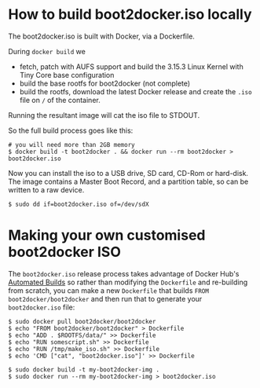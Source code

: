 How to build boot2docker.iso locally
================================

The boot2docker.iso is built with Docker, via a Dockerfile.

During `docker build` we
* fetch, patch with AUFS support and build the 3.15.3 Linux Kernel with Tiny Core base configuration
* build the base rootfs for boot2docker (not complete)
* build the rootfs, download the latest Docker release and create the `.iso` file on `/` of the container.

Running the resultant image will cat the iso file to STDOUT.

So the full build process goes like this:

```console
# you will need more than 2GB memory
$ docker build -t boot2docker . && docker run --rm boot2docker > boot2docker.iso
```

Now you can install the iso to a USB drive, SD card, CD-Rom or hard-disk. The image contains
a Master Boot Record, and a partition table, so can be written to a raw device.

```console
$ sudo dd if=boot2docker.iso of=/dev/sdX
```

Making your own customised boot2docker ISO
==========================================

The `boot2docker.iso` release process takes advantage of Docker Hub's
[Automated Builds](https://index.docker.io/u/boot2docker/) so
rather than modifying the `Dockerfile` and re-building from scratch,
you can make a new ``Dockerfile`` that builds ``FROM boot2docker/boot2docker``
and then run that to generate your `boot2docker.iso` file:


```console
$ sudo docker pull boot2docker/boot2docker
$ echo "FROM boot2docker/boot2docker" > Dockerfile
$ echo "ADD . $ROOTFS/data/" >> Dockerfile
$ echo "RUN somescript.sh" >> Dockerfile
$ echo "RUN /tmp/make_iso.sh" >> Dockerfile
$ echo 'CMD ["cat", "boot2docker.iso"]' >> Dockerfile

$ sudo docker build -t my-boot2docker-img .
$ sudo docker run --rm my-boot2docker-img > boot2docker.iso

```
